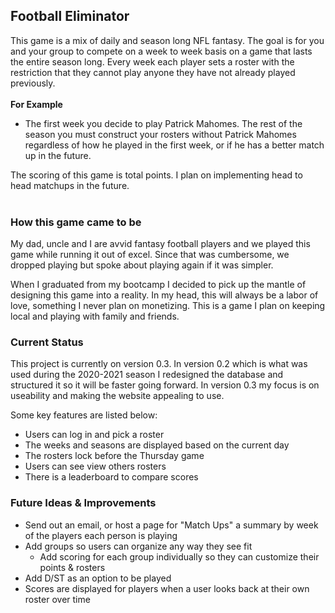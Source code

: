 ## Football Eliminator
This game is a mix of daily and season long NFL fantasy. The goal is for you and your group to compete on a week to week basis on a game that lasts the entire season long. Every week each player sets a roster with the restriction that they cannot play anyone they have not already played previously.
<br />
<br />
<strong>For Example</strong>
- The first week you decide to play Patrick Mahomes. The rest of the season you must construct your rosters without Patrick Mahomes regardless of how he played in the first week, or if he has a better match up in the future.

The scoring of this game is total points. I plan on implementing head to head matchups in the future.
<br />
<br />
### How this game came to be
My dad, uncle and I are avvid fantasy football players and we played this game while running it out of excel. Since that was cumbersome, we dropped playing but spoke about playing again if it was simpler.

When I graduated from my bootcamp I decided to pick up the mantle of designing this game into a reality. In my head, this will always be a labor of love, something I never plan on monetizing. This is a game I plan on keeping local and playing with family and friends.

### Current Status
This project is currently on version 0.3.
In version 0.2 which is what was used during the 2020-2021 season I redesigned the database and structured it so it will be faster going forward.
In version 0.3 my focus is on useability and making the website appealing to use.

Some key features are listed below:

- Users can log in and pick a roster
- The weeks and seasons are displayed based on the current day
- The rosters lock before the Thursday game
- Users can see view others rosters
- There is a leaderboard to compare scores

### Future Ideas & Improvements
- Send out an email, or host a page for "Match Ups" a summary by week of the players each person is playing
- Add groups so users can organize any way they see fit
    - Add scoring for each group individually so they can customize their points & rosters
- Add D/ST as an option to be played
- Scores are displayed for players when a user looks back at their own roster over time
